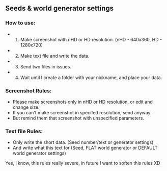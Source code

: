 ## Seeds &amp; world generator settings

### How to use:
 * 1. Make screenshot with nHD or HD resolution. (nHD - 640x360, HD - 1280x720)
 * 2. Make text file and write the data.
 * 3. Send two files in issues.
 * 4. Wait until I create a folder with your nickname, and place your data.

### Screenshot Rules:
 * Please make screenshots only in nHD or HD resolution, or edit and change size.
 * If you can't make screenshot in specifed resolution, send anyway.
 * But remind them that screenshot with unspecified parameters.

### Text file Rules:
 * Only write the short data. (Seed number/text or generator settings)
 * And write what this text for (Seed, FLAT world generator or DEFAULT world generator settings)

Yes, i know, this rules really severe, in future I want to soften this rules XD
